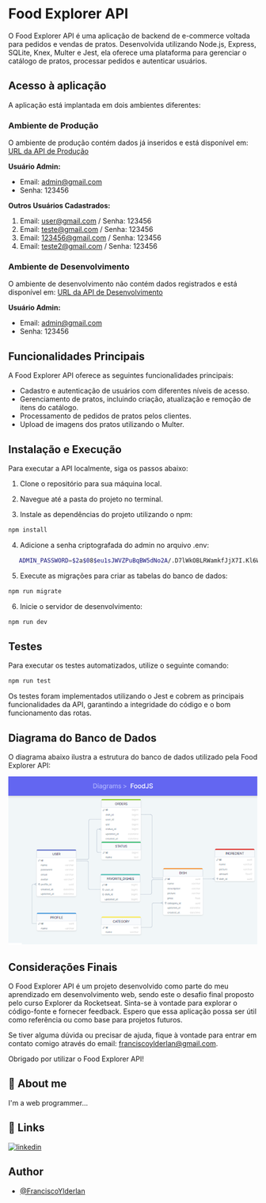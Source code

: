 # Food Explorer API

O Food Explorer API é uma aplicação de backend de e-commerce voltada para pedidos e vendas de pratos. Desenvolvida utilizando Node.js, Express, SQLite, Knex, Multer e Jest, ela oferece uma plataforma para gerenciar o catálogo de pratos, processar pedidos e autenticar usuários.

## Acesso à aplicação

A aplicação está implantada em dois ambientes diferentes:

### Ambiente de Produção

O ambiente de produção contém dados já inseridos e está disponível em: [URL da API de Produção](https://food-explorer-api-prod.onrender.com)

**Usuário Admin:**

-   Email: admin@gmail.com
-   Senha: 123456

**Outros Usuários Cadastrados:**

1. Email: user@gmail.com / Senha: 123456
2. Email: teste@gmail.com / Senha: 123456
3. Email: 123456@gmail.com / Senha: 123456
4. Email: teste2@gmail.com / Senha: 123456

### Ambiente de Desenvolvimento

O ambiente de desenvolvimento não contém dados registrados e está disponível em: [URL da API de Desenvolvimento](https://food-explorer-api-dev.onrender.com)

**Usuário Admin:**

-   Email: admin@gmail.com
-   Senha: 123456

## Funcionalidades Principais

A Food Explorer API oferece as seguintes funcionalidades principais:

-   Cadastro e autenticação de usuários com diferentes níveis de acesso.
-   Gerenciamento de pratos, incluindo criação, atualização e remoção de itens do catálogo.
-   Processamento de pedidos de pratos pelos clientes.
-   Upload de imagens dos pratos utilizando o Multer.

## Instalação e Execução

Para executar a API localmente, siga os passos abaixo:

1. Clone o repositório para sua máquina local.

2. Navegue até a pasta do projeto no terminal.

3. Instale as dependências do projeto utilizando o npm:

```bash
npm install
```
4. Adicione a senha criptografada do admin no arquivo .env:
   
```bash
   ADMIN_PASSWORD=$2a$08$eu1sJWVZPuBqBW5dNo2A/.D7lWkOBLRWamkfJjX7I.Kl6WiAZIbva
```
5. Execute as migrações para criar as tabelas do banco de dados:

```bash
npm run migrate
```
6. Inicie o servidor de desenvolvimento:

```bash
npm run dev
```

## Testes

Para executar os testes automatizados, utilize o seguinte comando:

```bash
npm run test
```

Os testes foram implementados utilizando o Jest e cobrem as principais funcionalidades da API, garantindo a integridade do código e o bom funcionamento das rotas.

## Diagrama do Banco de Dados

O diagrama abaixo ilustra a estrutura do banco de dados utilizado pela Food Explorer API:

![Diagram image](./public/assets/Database-Diagram.png)

## Considerações Finais

O Food Explorer API é um projeto desenvolvido como parte do meu aprendizado em desenvolvimento web, sendo este o desafio final proposto pelo curso Explorer da Rocketseat. Sinta-se à vontade para explorar o código-fonte e fornecer feedback. Espero que essa aplicação possa ser útil como referência ou como base para projetos futuros.

Se tiver alguma dúvida ou precisar de ajuda, fique à vontade para entrar em contato comigo através do email: franciscoylderlan@gmail.com.

Obrigado por utilizar o Food Explorer API!

## 🚀 About me

I'm a web programmer...

## 🔗 Links

[![linkedin](https://img.shields.io/badge/linkedin-0A66C2?style=for-the-badge&logo=linkedin&logoColor=white)](https://www.linkedin.com/in/franciscoylderlanoliveira/)

## Author

-   [@FranciscoYlderlan](https://www.github.com/FranciscoYlderlan)
